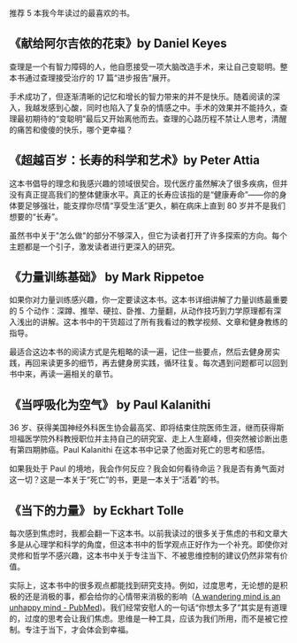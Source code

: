 
推荐 5 本我今年读过的最喜欢的书。

## 《献给阿尔吉侬的花束》by Daniel Keyes

查理是一个有智力障碍的人，他自愿接受一项大脑改造手术，来让自己变聪明。整本书通过查理接受治疗的 17 篇“进步报告”展开。

手术成功了，但逐渐清晰的记忆和增长的智力带来的并不是快乐。随着阅读的深入，我越发感到心酸，同时也陷入了复杂的情感之中。手术的效果并不能持久，查理最初期待的“变聪明”最后又开始离他而去。查理的心路历程不禁让人思考，清醒的痛苦和傻傻的快乐，哪个更幸福？

## 《超越百岁：长寿的科学和艺术》by Peter Attia

这本书倡导的理念和我感兴趣的领域很契合。现代医疗虽然解决了很多疾病，但并没有真正提高我们的整体健康水平。真正的长寿应该指的是“健康寿命”——你的身体要足够强壮，能支撑你尽情“享受生活”更久，躺在病床上直到 80 岁并不是我们想要的“长寿”。

虽然书中关于"怎么做"的部分不够深入，但它为读者打开了许多探索的方向。每个主题都是一个引子，激发读者进行更深入的研究。

## 《力量训练基础》 by Mark Rippetoe

如果你对力量训练感兴趣，你一定要读这本书。这本书详细讲解了力量训练最重要的 5 个动作：深蹲、推举、硬拉、卧推、力量翻，从动作技巧到力学原理都有深入浅出的讲解。这本书中的干货超过了所有我看过的教学视频、文章和健身教练的指导。

最适合这边本书的阅读方式是先粗略的读一遍，记住一些要点，然后去健身房实践，再回来读更多的细节，再去健身房实践，循环往复。每次遇到问题都可以回到书中来，再读一遍相关的章节。

## 《当呼吸化为空气》 by Paul Kalanithi

36 岁、获得美国神经外科医生协会最高奖、即将结束住院医师生涯，继而获得斯坦福医学院外科教授职位并主持自己的研究室、走上人生巅峰，但突然被诊断出患有第四期肺癌。Paul Kalanithi 在这本书中记录了他面对死亡的思考和感悟。

如果我处于 Paul 的境地，我会作何反应？我会如何看待命运？我是否有勇气面对这一切？这是一本关于“死亡”的书，更是一本关于“活着”的书。

## 《当下的力量》 by Eckhart Tolle
 
 每次感到焦虑时，我都会翻一下这本书。以前我读过的很多关于焦虑的书和文章大多是从心理学和科学的角度，但这本书中的哲学观点正好作为一个补充。即使你对灵修和哲学不感兴趣，这本书中关于专注当下、不被思维控制的建议仍然非常有价值。
 
实际上，这本书中的很多观点都能找到研究支持。例如，过度思考，无论想的是积极的还是消极的事，都会给你的心情带来消极的影响（[A wandering mind is an unhappy mind - PubMed](https://pubmed.ncbi.nlm.nih.gov/21071660/))。我们经常安慰人的一句话“你想太多了”其实是有道理的，过度的思考会让我们焦虑。思维是一种工具，应该为我们所用，而不是被它控制。专注于当下，才会体会到幸福。
